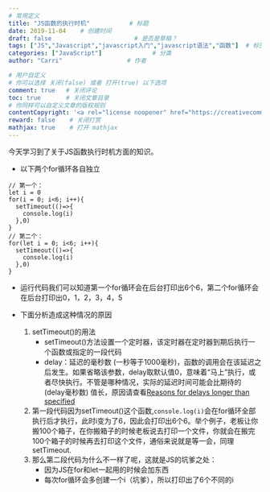 ```yaml
---
# 常用定义
title: "JS函数的执行时机"           # 标题
date: 2019-11-04    # 创建时间
draft: false                       # 是否是草稿？
tags: ["JS","Javascript","javascript入门","javascript语法","函数"]  # 标签
categories: ["JavaScript"]              # 分类
author: "Carri"                  # 作者

# 用户自定义
# 你可以选择 关闭(false) 或者 打开(true) 以下选项
comment: true   # 关闭评论
toc: true       # 关闭文章目录
# 你同样可以自定义文章的版权规则
contentCopyright: '<a rel="license noopener" href="https://creativecommons.org/licenses/by-nc-nd/4.0/" target="_blank">CC BY-NC-ND 4.0</a>'
reward: false	 # 关闭打赏
mathjax: true    # 打开 mathjax
---
```


今天学习到了关于JS函数执行时机方面的知识。


* 以下两个for循环各自独立
```
// 第一个：
let i = 0
for(i = 0; i<6; i++){
  setTimeout(()=>{
    console.log(i)
  },0)
}
// 第二个：
for(let i = 0; i<6; i++){
  setTimeout(()=>{
    console.log(i)
  },0)
}
```
* 运行代码我们可以知道第一个for循环会在后台打印出6个6，第二个for循环会在后台打印出0，1，2，3，4，5


* 下面分析造成这种情况的原因
  
  1. setTimeout()的用法
        * setTimeout()方法设置一个定时器，该定时器在定时器到期后执行一个函数或指定的一段代码
        * delay：延迟的毫秒数 (一秒等于1000毫秒)，函数的调用会在该延迟之后发生。如果省略该参数，delay取默认值0，意味着“马上”执行，或者尽快执行。不管是哪种情况，实际的延迟时间可能会比期待的(delay毫秒数) 值长，原因请查看[Reasons for delays longer than specified](https://developer.mozilla.org/zh-CN/docs/Web/API/Window/setTimeout#Reasons_for_delays_longer_than_specified)
  2. 第一段代码因为setTimeout()这个函数,`console.log(i)`会在for循环全部执行后才执行，此时i变为了6，因此会打印出6个6。举个例子，老板让你搬100个箱子，在你搬箱子的时候老板说去打印一个文件，你就会在搬完100个箱子的时候再去打印这个文件，通俗来说就是等一会，同理setTimeout.
  3. 那么第二段代码为什么不一样了呢，这就是JS的坑爹之处：
        * 因为JS在for和let一起用的时候会加东西
        * 每次for循环会多创建一个i（坑爹），所以打印出了6个不同的i


